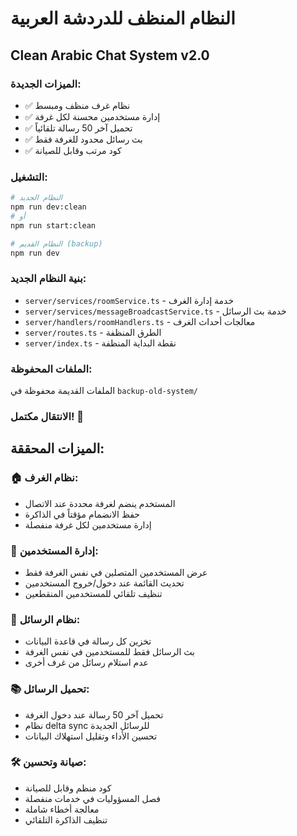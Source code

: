 # النظام المنظف للدردشة العربية
## Clean Arabic Chat System v2.0

### الميزات الجديدة:
- ✅ نظام غرف منظف ومبسط
- ✅ إدارة مستخدمين محسنة لكل غرفة
- ✅ تحميل آخر 50 رسالة تلقائياً
- ✅ بث رسائل محدود للغرفة فقط
- ✅ كود مرتب وقابل للصيانة

### التشغيل:
```bash
# النظام الجديد
npm run dev:clean
# أو
npm run start:clean

# النظام القديم (backup)
npm run dev
```

### بنية النظام الجديد:
- `server/services/roomService.ts` - خدمة إدارة الغرف
- `server/services/messageBroadcastService.ts` - خدمة بث الرسائل
- `server/handlers/roomHandlers.ts` - معالجات أحداث الغرف
- `server/routes.ts` - الطرق المنظفة
- `server/index.ts` - نقطة البداية المنظفة

### الملفات المحفوظة:
الملفات القديمة محفوظة في `backup-old-system/`

### الانتقال مكتمل! 🎉

## الميزات المحققة:

### 🏠 نظام الغرف:
- المستخدم ينضم لغرفة محددة عند الاتصال
- حفظ الانضمام مؤقتاً في الذاكرة
- إدارة مستخدمين لكل غرفة منفصلة

### 👥 إدارة المستخدمين:
- عرض المستخدمين المتصلين في نفس الغرفة فقط
- تحديث القائمة عند دخول/خروج المستخدمين
- تنظيف تلقائي للمستخدمين المنقطعين

### 📩 نظام الرسائل:
- تخزين كل رسالة في قاعدة البيانات
- بث الرسائل فقط للمستخدمين في نفس الغرفة
- عدم استلام رسائل من غرف أخرى

### 📚 تحميل الرسائل:
- تحميل آخر 50 رسالة عند دخول الغرفة
- نظام delta sync للرسائل الجديدة
- تحسين الأداء وتقليل استهلاك البيانات

### 🛠️ صيانة وتحسين:
- كود منظم وقابل للصيانة
- فصل المسؤوليات في خدمات منفصلة
- معالجة أخطاء شاملة
- تنظيف الذاكرة التلقائي
